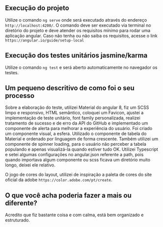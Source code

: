 ## Execução do projeto
Utilize o comando `ng serve` onde será executado através do endereço `http://localhost:4200/`.
O comando deve ser executado via terminal no diretório do projeto e deve atender os requisitos mínimo para rodar uma aplicação angular.
Caso não tenha ou não saiba os requisitos, acesse o link `https://angular.io/guide/setup-local`


## Execução dos testes unitários jasmine/karma
Utilize o comando `ng test` e será aberto automaticamente no navegador os testes.

## Um pequeno descritivo de como foi o seu processo
Sobre a elaboração do teste, utilizei Material do angular 8, fiz um SCSS limpo e responsivo, HTML semântico, coloquei um Favicon, ajustei a implementação de teste unitário, font family personalizada, realizei tratamento de sucesso e de erro da API do GitHub e implementado um componente de alerta para melhorar a experiência do usuário.  Foi criado um componente visual, a esfera. Utilizado o componente de tabela do Material e ordenado por linguagem de forma crescente. Também utilizei um componente de spinner loading, para o usuário não perceber a tabela populando e apenas visualizá-la quando estiver tudo OK. Utilizei Typescript e setei algumas configurações no angular.json referente a path, pois quando importava algum componente ou scss ficava um diretório muito longo, deixei ele relativo.

O jogo de cores do layout, utilizei de inspiração a paleta de cores do site oficial da adobe `https://color.adobe.com/pt/create`.

## O que você acha poderia fazer a mais ou diferente?
Acredito que fiz bastante coisa e com calma, está bem organizado e estruturado.


